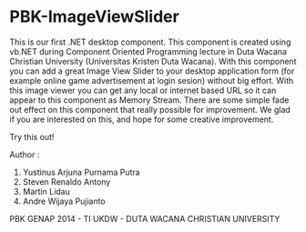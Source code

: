 PBK-ImageViewSlider
===================

This is our first .NET desktop component. This component is created using vb.NET during Component Oriented Programming lecture in Duta Wacana Christian University (Universitas Kristen Duta Wacana). With this component you can add a great Image View Slider to your desktop application form (for example online game advertisement at login sesion) without big effort.
With this image viewer you can get any local or internet based URL so it can appear to this component as Memory Stream.
There are some simple fade out effect on this component that really possible for improvement. We glad if you are interested on this, and hope for some creative improvement.

Try this out!


Author :
1. Yustinus Arjuna Purnama Putra
2. Steven Renaldo Antony
3. Martin Lidau
4. Andre Wijaya Pujianto

PBK GENAP 2014 - TI UKDW - DUTA WACANA CHRISTIAN UNIVERSITY
